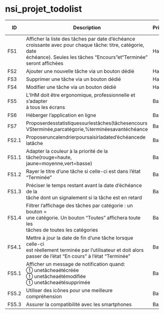 # nsi_projet_todolist
| ID    | Description                                                                                                                                                                             | Priorité | Personne | Fini ? |
| ----- | --------------------------------------------------------------------------------------------------------------------------------------------------------------------------------------- | -------- | -------- |--------|
| FS1   | Afficher la liste des tâches par date d’échéance<br>croissante avec pour chaque tâche: titre, catégorie, date<br>échéance). Seules les tâches “Encours”et“Terminée”<br>seront affichées | Haute    |          |     oui   |
| FS2   | Ajouter une nouvelle tâche via un bouton dédié                                                                                                                                          | Haute    |Victor| ui     |
| FS3   | Supprimer une tâche via un bouton dédié                                                                                                                                                 | Haute    |Victor| ui     |
| FS4   | Modifier une tâche via un bouton dédié                                                                                                                                                  | Haute    |Victor| ui     |
| FS5   | L’IHM doit être ergonomique, professionnelle et s’adapter<br>à tous les écrans                                                                                                          | Basse    |          | ui     |
| FS6   | Héberger l’application en ligne                                                                                                                                                         | Basse    |          |        |
| FS7   | Proposerdesstatistiquessurlestâches(tâchesencours<br>VSterminée,parcatégorie,%terminéesavantéchéance                                                                                    | Basse    |          | ui     |
| FS2.1 | Proposeruncalendrierpoursaisirladated’échéancede<br>latâche                                                                                                                             | Basse    |          | ui     |
| FS1.1 | Adapter la couleur à la priorité de la tâche(rouge=haute,<br>jaune=moyenne,vert=basse)                                                                                                  | Basse    |          |   oui   |
| FS1.2 | Rayer le titre d’une tâche si celle-ci est dans l’état<br>“Terminée”                                                                                                                    | Basse    |          |        |
| FS1.3 | Préciser le temps restant avant la date d’échéance de la<br>tâche dont un signalement si la tâche est en retard                                                                         | Basse    |          |        |
| FS1.4 | Filtrer l’affichage des tâches par catégorie : un bouton =<br>une catégorie. Un bouton “Toutes” affichera toute les<br>tâches de toutes les catégories                                  | Basse    |          |        |
| FS4.1 | Mettre à jour la date de fin d’une tâche lorsque celle-ci<br>est réellement terminée par l’utilisateur et doit alors<br>passer de l’état “En cours” à l’état “Terminée”                 | Basse    |          |        |
| FS5.1 | Afficher un message de notification quand:<br> unetâcheaétécréée<br> unetâcheaétémodifiée<br> unetâcheaétésupprimée                                                                  | Basse    |          |        |
| FS5.2 | Utiliser des icônes pour une meilleure compréhension                                                                                                                                    | Basse    |          |        |
| FS5.3 | Assurer la compatibilité avec les smartphones                                                                                                                                           | Basse    |          | ui     |
